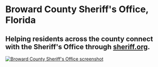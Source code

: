 # Broward County Sheriff's Office, Florida

## Helping residents across the county connect with the Sheriff's Office through [sheriff.org](http://sheriff.org/).

[![Broward County Sheriff's Office screenshot](http://f22818b4dfc10241d8a3-f1564c64756a8cfee25b6b19953b1d23.r31.cf2.rackcdn.com/customers-sheriff.png "Broward County Sheriff's Office")](http://search.sheriff.org/search?query=employment&utf8=%E2%9C%93&affiliate=bsoq)
